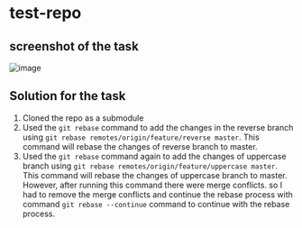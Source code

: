 # test-repo
## screenshot of the task
![image](https://user-images.githubusercontent.com/29038590/204748238-bf5bb249-f438-47df-bbfe-fadda49d6b6f.png)

## Solution for the task
1. Cloned the repo as a submodule
2. Used the `git rebase` command to add the changes in the reverse branch using `git rebase remotes/origin/feature/reverse master`. This command will rebase the changes of reverse branch to master.
3. Used the `git rebase` command again to add the changes of uppercase branch using `git rebase remotes/origin/feature/uppercase master`. This command will rebase the changes of uppercase branch to master. However, after running this command there were merge conflicts. so I had to remove the merge conflicts and continue the rebase process with command `git rebase --continue` command to continue with the rebase process.
